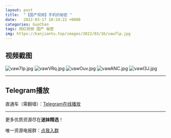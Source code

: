 ```yaml
---
layout: post
title:  "【国产视频】手机的秘密 "
date:   2022-03-17 10:24:22 +0800
categories: GuoChan
tags: 网红视频 国产 秘密
img: https://kanjiantu.top/images/2022/03/16/vaw7lp.jpg
---
```



## 视频截图

![vaw7lp.jpg](https://kanjiantu.top/images/2022/03/16/vaw7lp.jpg)
![vawVRq.jpg](https://kanjiantu.top/images/2022/03/16/vawVRq.jpg)
![vawOuv.jpg](https://kanjiantu.top/images/2022/03/16/vawOuv.jpg)
![vawANC.jpg](https://kanjiantu.top/images/2022/03/16/vawANC.jpg)
![vawI3J.jpg](https://kanjiantu.top/images/2022/03/16/vawI3J.jpg)

* * *
## Telegram播放

直通车（需翻墙）：[Telegram在线播放](https://t.me/mimeijingxuan/98)

* * *
更多优质资源尽在**迷妹精选**！

唯一资源电报群：[点我入群](https://t.me/mimeijingxuan)



